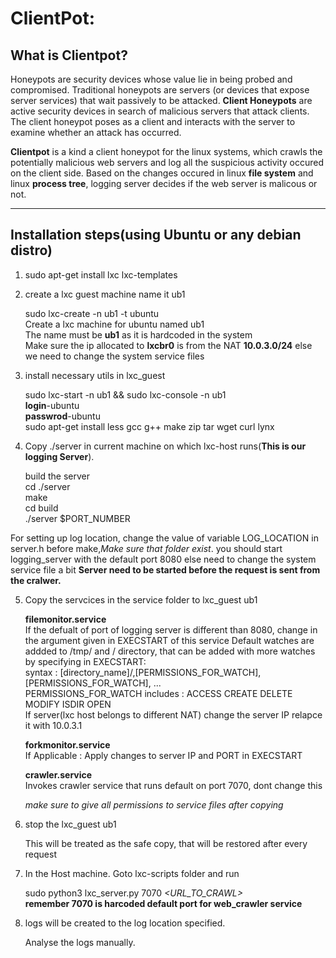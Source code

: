 # ClientPot:

## What is Clientpot?

Honeypots are security devices whose value lie in being probed and compromised. Traditional honeypots are servers (or devices that expose server services) that wait passively to be attacked. **Client Honeypots** are active security devices in search of malicious servers that attack clients. The client honeypot poses as a client and interacts with the server to examine whether an attack has occurred.

**Clientpot** is a kind a client honeypot for the linux systems, which crawls the potentially malicious web servers and log all the suspicious activity occured on the client side. Based on the changes occured in linux **file system** and linux **process tree**, logging server decides if the web server is malicous or not.

___

## Installation steps(using Ubuntu or any debian distro)

1. sudo apt-get install lxc lxc-templates

2. create a lxc guest machine name it ub1

   sudo lxc-create -n ub1 -t ubuntu  
   Create a lxc machine for ubuntu named ub1  
   The name must be **ub1** as it is hardcoded in the system  
   Make sure the ip allocated to **lxcbr0** is from the NAT **10.0.3.0/24** else we need to change the system service files

3. install necessary utils in lxc_guest

   sudo lxc-start -n ub1 && sudo lxc-console -n ub1  
   **login**-ubuntu  
   **passwrod**-ubuntu  
   sudo apt-get install less gcc g++ make zip tar wget curl lynx

4. Copy ./server in current machine on which lxc-host runs(**This is our logging Server**).

   build the server  
   cd ./server  
   make  
   cd build  
   ./server $PORT_NUMBER  

For setting up log location, change the value of variable LOG_LOCATION in server.h before make,*Make sure that folder exist*.
you should start logging_server with the default port 8080 else need to change the system service file a bit
**Server need to be started before the request is sent from the cralwer.**

5. Copy the servcices in the service folder to lxc_guest ub1

   **filemonitor.service**  
        If the defualt of port of logging server is different than 8080, change in the argument given in EXECSTART of this service
        Default watches are addded to /tmp/ and / directory, that can be added with more watches by specifying in EXECSTART:  
        syntax : [directory_name]/,[PERMISSIONS_FOR_WATCH],[PERMISSIONS_FOR_WATCH], ...  
        PERMISSIONS_FOR_WATCH includes : ACCESS CREATE DELETE MODIFY ISDIR OPEN  
        If server(lxc host belongs to different NAT) change the server IP relapce it with 10.0.3.1  

   **forkmonitor.service**  
        If Applicable : Apply changes to server IP and PORT in EXECSTART  

   **crawler.service**  
        Invokes crawler service that runs default on port 7070, dont change this  

   *make sure to give all permissions to service files after copying*  

6. stop the lxc_guest ub1

   This will be treated as the safe copy, that will be restored after every request

7. In the Host machine. Goto lxc-scripts folder and run

   sudo python3 lxc_server.py 7070 *<URL_TO_CRAWL>*  
   **remember 7070 is harcoded default port for web_crawler service**

8. logs will be created to the log location specified.

   Analyse the logs manually.
